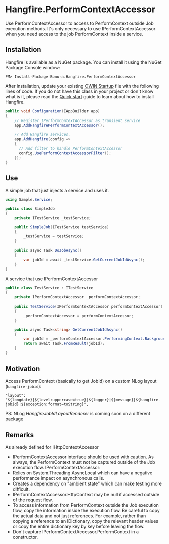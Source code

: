 # Hangfire.PerformContextAccessor

Use PerformContextAccessor to access to PerformContext outside Job execution methods. It's only necessary to use IPerformContextAccessor when you need access to the job PerformContext inside a service.

Installation
-------------

Hangfire is available as a NuGet package. You can install it using the NuGet Package Console window:

```
PM> Install-Package Bonura.Hangfire.PerformContextAccessor
```

After installation, update your existing [OWIN Startup](http://www.asp.net/aspnet/overview/owin-and-katana/owin-startup-class-detection) file with the following lines of code. If you do not have this class in your project or don't know what is it, please read the [Quick start](http://docs.hangfire.io/en/latest/quick-start.html) guide to learn about how to install Hangfire.

```csharp
public void Configuration(IAppBuilder app)
{
    // Register IPerformContextAccessor as transient service
    app.AddHangfirePerformContextAccessor();

    // Add Hangfire services.
    app.AddHangfire(config =>
    {
      // Add filter to handle PerformContextAccessor
      config.UsePerformContextAccessorFilter();
    });
}
```

Use
-------------
A simple job that just injects a service and uses it.

```csharp
using Sample.Service;

public class SimpleJob
{
    private ITestService _testService;

    public SimpleJob(ITestService testService)
    {
        _testService = testService;
    }

    public async Task DoJobAsync()
    {
        var jobId = await _testService.GetCurrentJobIdAsync();
    }
}
```

A service that use IPerformContextAccessor
```csharp
public class TestService : ITestService
{
    private IPerformContextAccessor _performContextAccessor;

    public TestService(IPerformContextAccessor performContextAccessor)
    {
        _performContextAccessor = performContextAccessor;
    }

    public async Task<string> GetCurrentJobIdAsync()
    {
        var jobId = _performContextAccessor.PerformingContext.BackgroundJob.Id;
        return await Task.FromResult(jobId);
    }
}
```

Motivation
-------------
Access PerformContext (basically to get JobId) on a custom NLog layout (`hangfire-jobid`):

`"layout": "${longdate}|${level:uppercase=true}|${logger}|${message}|${hangfire-jobid}|${exception:format=toString}",`

PS: NLog *HangfireJobIdLayoutRenderer* is coming soon on a different package

Remarks
-------------
As already defined for IHttpContextAccessor

* IPerformContextAccessor interface should be used with caution. As always, the PerformContext must not be captured outside of the Job execution flow.
IPerformContextAccessor:
* Relies on System.Threading.AsyncLocal which can have a negative performance impact on asynchronous calls.
* Creates a dependency on "ambient state" which can make testing more difficult.
* IPerformContextAccessor.HttpContext may be null if accessed outside of the request flow.
* To access information from PerformContext outside the Job execution flow, copy the information inside the execution flow. Be careful to copy the actual data and not just references. For example, rather than copying a reference to an IDictionary, copy the relevant header values or copy the entire dictionary key by key before leaving the flow.
* Don't capture IPerformContextAccessor.PerformContext in a constructor.
